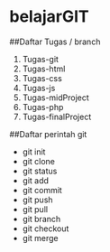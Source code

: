 # belajarGIT

##Daftar Tugas / branch 
1. Tugas-git
2. Tugas-html
3. Tugas-css
4. Tugas-js
5. Tugas-midProject
6. Tugas-php
7. Tugas-finalProject

##Daftar perintah git 
- git init
- git clone
- git status
- git add
- git commit
- git push
- git pull
- git branch
- git checkout
- git merge
